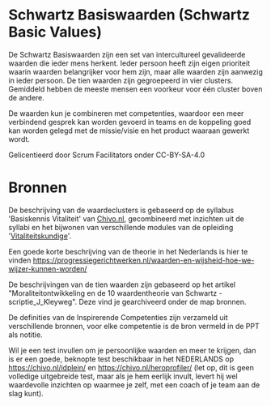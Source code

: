 # Schwartz Basiswaarden (Schwartz Basic Values)
De Schwartz Basiswaarden zijn een set van intercultureel gevalideerde waarden die ieder mens herkent. Ieder persoon heeft zijn eigen prioriteit waarin waarden belangrijker voor hem zijn, maar alle waarden zijn aanwezig in ieder persoon. De tien waarden zijn gegroepeerd in vier clusters. Gemiddeld hebben de meeste mensen een voorkeur voor één cluster boven de andere.

De waarden kun je combineren met competenties, waardoor een meer verbindend gesprek kan worden gevoerd in teams en de koppeling goed kan worden gelegd met de missie/visie en het product waaraan gewerkt wordt.

Gelicentieerd door Scrum Facilitators onder CC-BY-SA-4.0

# Bronnen
De beschrijving van de waardeclusters is gebaseerd op de syllabus 'Basiskennis Vitaliteit' van [Chivo.nl](https://chivo.nl), gecombineerd met inzichten uit de syllabi en het bijwonen van verschillende modules van de opleiding '[Vitaliteitskundige](https://chivo.nl/vitaliteitskundige/)'.

Een goede korte beschrijving van de theorie in het Nederlands is hier te vinden https://progressiegerichtwerken.nl/waarden-en-wijsheid-hoe-we-wijzer-kunnen-worden/

De beschrijvingen van de tien waarden zijn gebaseerd op het artikel "Moraliteitontwikkeling en de 10 waardentheorie van Schwartz - scriptie_J_Kleyweg". Deze vind je gearchiveerd onder de map bronnen.

De definities van de Inspirerende Competenties zijn verzameld uit verschillende bronnen, voor elke competentie is de bron vermeld in de PPT als notitie.

Wil je een test invullen om je persoonlijke waarden en meer te krijgen, dan is er een goede, beknopte test beschikbaar in het NEDERLANDS op https://chivo.nl/idplein/ en https://chivo.nl/heroprofiler/ (let op, dit is geen volledige uitgebreide test, maar als je hem eerlijk invult, levert hij wel waardevolle inzichten op waarmee je zelf, met een coach of je team aan de slag kunt).
